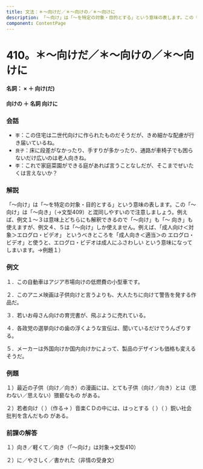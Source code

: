 ```yaml
---
title: 文法：＊～向けだ／＊～向けの／＊～向けに
description: 「～向け」は「～を特定の対象・目的とする」という意味の表します。この「～向け」は「～向き」（→文型409）と混同しやすいので注意しましょう。例えば、例文１～３は意味上どちらにも解釈できるので「～向け」も「～ 向き」も使えますが、例文４、５は「～向け」しか使えません。例えば、「成人向け＜対象＞エログロ・ビデオ」 というべきところを「成人向き＜適当＞の エログロ・ビデオ」と使うと、エログロ・ビデオは成人にふさわしい という意味になってしまいます。→例題１）
component: ContentPage
---
```



# 410。＊～向けだ／＊～向けの／＊～向けに
#### 名詞： × ＋ 向け(だ)
#### 向けの ＋ 名詞 向けに
### 会話
- `李`：この住宅は二世代向けに作られたものだそうだが、きめ細かな配慮が行き届いているね。
- `良子`：床に段差がなかったり、手すりが多かったり、通路が車椅子でも困らないだけ広いのは老人向きね。
- `李`：これで家庭菜園ができる庭があれば言うことなしだが、そこまでぜいたくは言えないか？
### 解説
「～向け」は「～を特定の対象・目的とする」という意味の表します。この「～向け」は「～向き」（→文型409）と混同しやすいので注意しましょう。例えば、例文１～３は意味上どちらにも解釈できるので「～向け」も「～ 向き」も使えますが、例文４、５は「～向け」しか使えません。例えば、「成人向け＜対象＞エログロ・ビデオ」 というべきところを「成人向き＜適当＞の エログロ・ビデオ」と使うと、エログロ・ビデオは成人にふさわしい という意味になってしまいます。→例題１）
### 例文
１．この自動車はアジア市場向けの低燃費の小型車です。

２．このアニメ映画は子供向けと言うよりも、大人たちに向けて警告を発する作品だ。

３．若いお母さん向けの育児書が、飛ぶように売れている。

４．各政党の選挙向けの歯の浮くような宣伝は、聞いているだけでうんざりする。

５．メーカーは外国向けか国内向けかによって、製品のデザインも価格も変えるそうだ。
### 例題
１）最近の子供（向け／向き）の漫画には、とても子供（向け／向き）とは（思わない／思えない）猥褻なもの がある。

２）若者向け（ ）（作る→ ）音楽ＣＤの中には、はっとする（ ）（ ）鋭い社会批判を含んだもの がある。
### 前課の解答
１）向き／軽くて／向き（「～向け」は対象→文型410）

２）に／やさしく／書かれた（非情の受身文）
